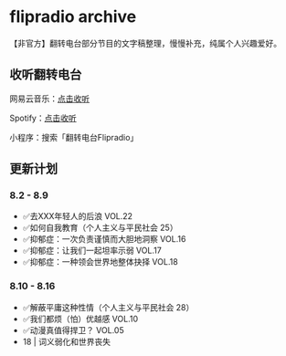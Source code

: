# flipradio archive
【非官方】翻转电台部分节目的文字稿整理，慢慢补充，纯属个人兴趣爱好。

## 收听翻转电台
网易云音乐：[点击收听](https://music.163.com/#/djradio?id=349379092)

Spotify：[点击收听](https://open.spotify.com/show/6O2YwvuGpP2y17SpC8MM5s?si=8vmizJG5TiiyGp777xxftg)

小程序：搜索「翻转电台Flipradio」

## 更新计划

### 8.2 - 8.9 
- ✅️去XXX年轻人的后浪 VOL.22
- ✅️如何自我教育（个人主义与平民社会 25）
- ✅️抑郁症：一次负责谨慎而大胆地洞察 VOL.16
- ✅️抑郁症：让我们一起坦率示弱 VOL.17
- ✅️抑郁症：一种领会世界地整体抉择 VOL.18

### 8.10 - 8.16
- ✅️解蔽平庸这种性情（个人主义与平民社会 28）
- ✅️我们都烦（怕）优越感 VOL.10
- ✅️动漫真值得捍卫？ VOL.05
- 18 | 词义弱化和世界丧失
